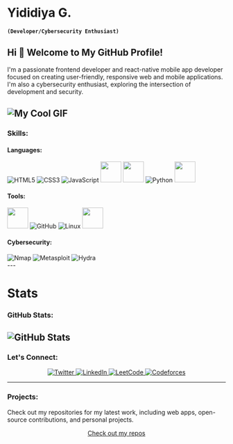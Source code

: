# Yididiya G.
**`(Developer/Cybersecurity Enthusiast)`**

## Hi 👋 Welcome to My GitHub Profile!
I'm a passionate frontend developer and react-native mobile app developer focused on creating user-friendly, responsive web and mobile applications. I'm also a cybersecurity enthusiast, exploring the intersection of development and security.

![My Cool GIF](https://github.com/username/repository-name/blob/main/path-to-your-gif.gif)
---
### Skills:

#### Languages:
<div>
  <img src="https://img.icons8.com/color/48/000000/html-5.png" alt="HTML5" title="HTML5"/>
  <img src="https://img.icons8.com/color/48/000000/css3.png" alt="CSS3" title="CSS3"/>
  <img src="https://img.icons8.com/color/48/000000/javascript.png" alt="JavaScript" title="JavaScript"/>
  <img src="https://cdn.jsdelivr.net/gh/devicons/devicon@latest/icons/react/react-original.svg" width="48px" />
  <img src="https://cdn.jsdelivr.net/gh/devicons/devicon@latest/icons/cplusplus/cplusplus-original.svg" width="48px"/>
  <img src="https://img.icons8.com/color/48/000000/python.png" alt="Python" title="Python"/>
  <img src="https://cdn.jsdelivr.net/gh/devicons/devicon@latest/icons/bash/bash-original.svg" width="48px" />
          
</div>

#### Tools:
<div>
  <img src="https://cdn.jsdelivr.net/gh/devicons/devicon@latest/icons/git/git-original.svg" width="48px" />
  <img src="https://img.icons8.com/ios-filled/50/000000/github.png" alt="GitHub" title="GitHub"/>
  <img src="https://img.icons8.com/color/48/000000/linux.png" alt="Linux" title="Linux"/>
  <img src="https://cdn.jsdelivr.net/gh/devicons/devicon@latest/icons/windows8/windows8-original.svg" width="48px" />
          
</div>

#### Cybersecurity:
<div>
  <img src="https://img.icons8.com/color/48/000000/nmap.png" alt="Nmap" title="Nmap"/>
  <img src="https://img.icons8.com/color/48/000000/metasploit.png" alt="Metasploit" title="Metasploit"/>
  <img src="https://img.icons8.com/color/48/000000/hydra.png" alt="Hydra" title="Hydra"/>
</div>
---

# Stats
### GitHub Stats:
![GitHub Stats](https://github-readme-stats.vercel.app/api?username=yidextech&show_icons=true&theme=radical)
---
### Let's Connect:
<div align="center">
  <a href="your-twitter-url" target="_blank">
    <img src="https://img.icons8.com/color/48/000000/twitter.png" alt="Twitter" title="Twitter" />
  </a>
  <a href="your-linkedin-url" target="_blank">
    <img src="https://img.icons8.com/color/48/000000/linkedin.png" alt="LinkedIn" title="LinkedIn" />
  </a>
  <a href="your-leetcode-url" target="_blank">
    <img src="https://img.icons8.com/color/48/000000/leetcode.png" alt="LeetCode" title="LeetCode" />
  </a>
  <a href="your-codeforces-url" target="_blank">
    <img src="https://img.icons8.com/color/48/000000/codeforces.png" alt="Codeforces" title="Codeforces" />
  </a>
</div>

---
### Projects:
Check out my repositories for my latest work, including web apps, open-source contributions, and personal projects.

<div align="center">
  <a href="https://github.com/yourusername?tab=repositories">Check out my repos</a>
</div>



